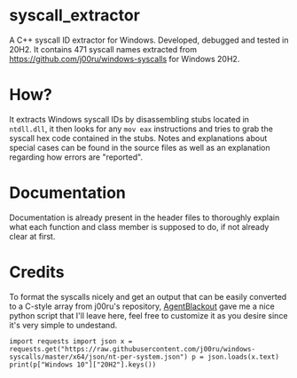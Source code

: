 # syscall_extractor
A C++ syscall ID extractor for Windows. Developed, debugged and tested in 20H2. It contains 471 syscall names extracted from https://github.com/j00ru/windows-syscalls for Windows 20H2.

# How?
It extracts Windows syscall IDs by disassembling stubs located in ``ntdll.dll``, it then looks for any ``mov eax`` instructions and tries to grab the syscall hex code contained in the stubs. Notes and explanations about special cases can be found in the source files as well as an explanation regarding how errors are "reported".

# Documentation
Documentation is already present in the header files to thoroughly explain what each function and class member is supposed to do, if not already clear at first.

# Credits
To format the syscalls nicely and get an output that can be easily converted to a C-style array from j00ru's repository, [AgentBlackout](https://github.com/AgentBlackout) gave me a nice python script that I'll leave here, feel free to customize it as you desire since it's very simple to undestand.

``
import requests
import json
x = requests.get("https://raw.githubusercontent.com/j00ru/windows-syscalls/master/x64/json/nt-per-system.json")
p = json.loads(x.text)
print(p["Windows 10"]["20H2"].keys())
``
